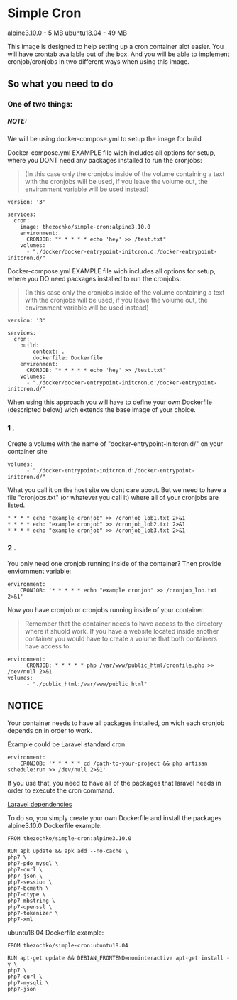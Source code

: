# Simple Cron 

[alpine3.10.0](https://github.com/thezochko/simple-cron/tree/master) - 5 MB
[ubuntu18.04](https://github.com/thezochko/simple-cron/tree/master) - 49 MB

This image is designed to help setting up a cron container alot easier.
You will have crontab available out of the box.
And you will be able to implement cronjob/cronjobs in two different ways when using this image.

## So what you need to do

### One of two things:

##### NOTE:
We will be using docker-compose.yml to setup the image for build

Docker-compose.yml EXAMPLE file wich includes all options for setup, where you DONT need any packages installed to run the cronjobs:

> (In this case only the cronjobs inside of the volume containing a text with the cronjobs will be used, if you leave the volume out, the environment variable will be used instead)

```
version: '3'

services:
  cron:
    image: thezochko/simple-cron:alpine3.10.0
    environment:
      CRONJOB: "* * * * * echo 'hey' >> /test.txt"
    volumes:
      - "./docker/docker-entrypoint-initcron.d:/docker-entrypoint-initcron.d/"
```

Docker-compose.yml EXAMPLE file wich includes all options for setup, where you DO need packages installed to run the cronjobs:

> (In this case only the cronjobs inside of the volume containing a text with the cronjobs will be used, if you leave the volume out, the environment variable will be used instead)

```
version: '3'

services:
  cron:
    build:
        context: .
        dockerfile: Dockerfile
    environment:
      CRONJOB: "* * * * * echo 'hey' >> /test.txt"
    volumes:
      - "./docker/docker-entrypoint-initcron.d:/docker-entrypoint-initcron.d/"
```
When using this approach you will have to define your own Dockerfile (descripted below) wich extends the base image of your choice.

### 1 .
Create a volume with the name of "docker-entrypoint-initcron.d/" on your container site

```
volumes:
      - "./docker-entrypoint-initcron.d:/docker-entrypoint-initcron.d/"
```

What you call it on the host site we dont care about.
But we need to have a file "cronjobs.txt" (or whatever you call it) where all of your cronjobs are listed.

```
* * * * echo "example cronjob" >> /cronjob_lob1.txt 2>&1
* * * * echo "example cronjob" >> /cronjob_lob2.txt 2>&1
* * * * echo "example cronjob" >> /cronjob_lob3.txt 2>&1
```

### 2 .
You only need one cronjob running inside of the container?
Then provide enviornment variable: 

```
environment:
    CRONJOB: '* * * * * echo "example cronjob" >> /cronjob_lob.txt 2>&1'
```

Now you have cronjob or cronjobs running inside of your container. 

> Remember that the container needs to have access to the directory where it shuold work. 
> If you have a website located inside another container you would have to create a volume that both containers have access to.

```
environment:
      CRONJOB: * * * * * php /var/www/public_html/cronfile.php >> /dev/null 2>&1
volumes:
      - "./public_html:/var/www/public_html"
```

## NOTICE
Your container needs to have all packages installed, on wich each cronjob depends on in order to work.

Example could be Laravel standard cron:

```
environment:
    CRONJOB: '* * * * * cd /path-to-your-project && php artisan schedule:run >> /dev/null 2>&1'
```

If you use that, you need to have all of the packages that laravel needs in order to execute the cron command.

[Laravel dependencies](https://laravel.com/docs/5.8/installation)

To do so, you simply create your own Dockerfile and install the packages
alpine3.10.0 Dockerfile example:

```
FROM thezochko/simple-cron:alpine3.10.0

RUN apk update && apk add --no-cache \
php7 \
php7-pdo_mysql \
php7-curl \
php7-json \
php7-session \
php7-bcmath \
php7-ctype \
php7-mbstring \
php7-openssl \
php7-tokenizer \
php7-xml

```

ubuntu18.04 Dockerfile example:

```
FROM thezochko/simple-cron:ubuntu18.04

RUN apt-get update && DEBIAN_FRONTEND=noninteractive apt-get install -y \
php7 \
php7-curl \
php7-mysqli \
php7-json

```

